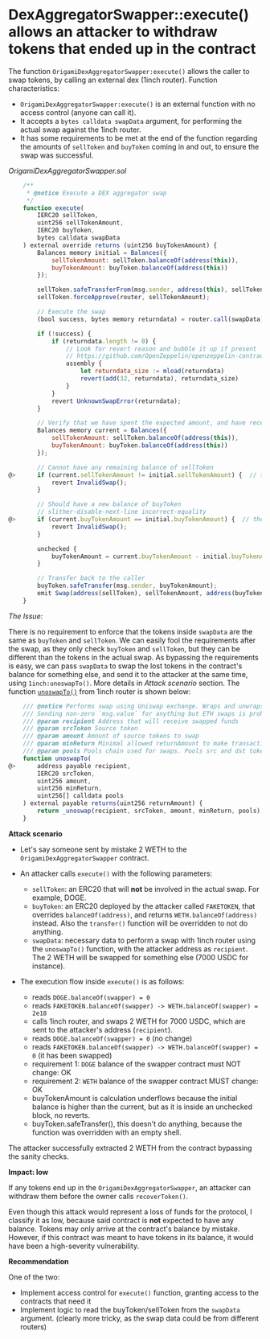 # DexAggregatorSwapper::execute() allows an attacker to withdraw tokens that ended up in the contract

The function `OrigamiDexAggregatorSwapper:execute()` allows the caller to swap tokens, by calling an external dex (1inch router). Function characteristics:

- `OrigamiDexAggregatorSwapper:execute()` is an external function with no access control (anyone can call it).
- It accepts a `bytes calldata swapData` argument, for performing the actual swap against the 1inch router.
- It has some requirements to be met at the end of the function regarding the amounts of `sellToken` and `buyToken` coming in and out, to ensure the swap was successful.

*OrigamiDexAggregatorSwapper.sol*
```javascript
    /**
     * @notice Execute a DEX aggregator swap
     */
    function execute(
        IERC20 sellToken, 
        uint256 sellTokenAmount, 
        IERC20 buyToken, 
        bytes calldata swapData
    ) external override returns (uint256 buyTokenAmount) {
        Balances memory initial = Balances({
            sellTokenAmount: sellToken.balanceOf(address(this)),
            buyTokenAmount: buyToken.balanceOf(address(this))
        });

        sellToken.safeTransferFrom(msg.sender, address(this), sellTokenAmount);
        sellToken.forceApprove(router, sellTokenAmount);

        // Execute the swap
        (bool success, bytes memory returndata) = router.call(swapData);

        if (!success) {
            if (returndata.length != 0) {
                // Look for revert reason and bubble it up if present
                // https://github.com/OpenZeppelin/openzeppelin-contracts/blob/master/contracts/utils/Address.sol#L232
                assembly {
                    let returndata_size := mload(returndata)
                    revert(add(32, returndata), returndata_size)
                }
            }
            revert UnknownSwapError(returndata);
        }

        // Verify that we have spent the expected amount, and have received some proceeds
        Balances memory current = Balances({
            sellTokenAmount: sellToken.balanceOf(address(this)),
            buyTokenAmount: buyToken.balanceOf(address(this))
        });

        // Cannot have any remaining balance of sellToken
@>      if (current.sellTokenAmount != initial.sellTokenAmount) {  // the sellToken.balanceOf(this) needs to stay the same after the swap
            revert InvalidSwap();
        }

        // Should have a new balance of buyToken
        // slither-disable-next-line incorrect-equality
@>      if (current.buyTokenAmount == initial.buyTokenAmount) {  // the buyToken.balanceOf(this) has to change after the swap (increase/decrease)
            revert InvalidSwap();
        }

        unchecked {
            buyTokenAmount = current.buyTokenAmount - initial.buyTokenAmount;
        }

        // Transfer back to the caller
        buyToken.safeTransfer(msg.sender, buyTokenAmount);
        emit Swap(address(sellToken), sellTokenAmount, address(buyToken), buyTokenAmount);
    }

```

*The Issue:*

There is no requirement to enforce that the tokens inside `swapData` are the same as `buyToken` and `sellToken`. We can easily fool the requirements after the swap, as they only check `buyToken` and `sellToken`, but they can be different than the tokens in the actual swap. As bypassing the requirements is easy, we can pass `swapData` to swap the lost tokens in the contract's balance for something else, and send it to the attacker at the same time, using `1inch:unoswapTo()`. More details in *Attack scenario* section. The function [`unoswapTo()`](https://vscode.blockscan.com/ethereum/0x1111111254EEB25477B68fb85Ed929f73A960582) from 1inch router is shown below:

```javascript
    /// @notice Performs swap using Uniswap exchange. Wraps and unwraps ETH if required.
    /// Sending non-zero `msg.value` for anything but ETH swaps is prohibited
    /// @param recipient Address that will receive swapped funds
    /// @param srcToken Source token
    /// @param amount Amount of source tokens to swap
    /// @param minReturn Minimal allowed returnAmount to make transaction commit
    /// @param pools Pools chain used for swaps. Pools src and dst tokens should match to make swap happen
    function unoswapTo(
@>      address payable recipient,
        IERC20 srcToken,
        uint256 amount,
        uint256 minReturn,
        uint256[] calldata pools
    ) external payable returns(uint256 returnAmount) {
        return _unoswap(recipient, srcToken, amount, minReturn, pools);
    }

```

**Attack scenario**

- Let's say someone sent by mistake 2 WETH to the `OrigamiDexAggregatorSwapper` contract. 
- An attacker calls `execute()` with the following parameters:
	- `sellToken`: an ERC20 that will **not** be involved in the actual swap. For example, DOGE.
    - `buyToken`: an ERC20 deployed by the attacker called `FAKETOKEN`, that overrides `balanceOf(address)`, and returns `WETH.balanceOf(address)` instead. Also the `transfer()` function will be overridden to not do anything. 
    - `swapData`: necessary data to perform a swap with 1inch router using the `unoswapTo()` function, with the attacker address as `recipient`. The 2 WETH will be swapped for something else (7000 USDC for instance).

- The execution flow inside `execute()` is as follows:
    - reads `DOGE.balanceOf(swapper) = 0` 
    - reads `FAKETOKEN.balanceOf(swapper) -> WETH.balanceOf(swapper) = 2e18`
    - calls 1inch router, and swaps 2 WETH for 7000 USDC, which are sent to the attacker's address (`recipient`). 
    - reads `DOGE.balanceOf(swapper) = 0` (no change)
    - reads `FAKETOKEN.balanceOf(swapper) -> WETH.balanceOf(swapper) = 0` (it has been swapped)
    - requirement 1: `DOGE` balance of the swapper contract must NOT change: OK
    - requirement 2: `WETH` balance of the swapper contract MUST change: OK
    - buyTokenAmount is calculation underflows because the initial balance is higher than the current, but as it is inside an unchecked block, no reverts.
    - buyToken.safeTransfer(), this doesn't do anything, because the function was overridden with an empty shell.

The attacker successfully extracted 2 WETH from the contract bypassing the sanity checks.

**Impact: low**

If any tokens end up in the `OrigamiDexAggregatorSwapper`, an attacker can withdraw them before the owner calls `recoverToken()`.

Even though this attack would represent a loss of funds for the protocol, I classify it as low, because said contract is **not** expected to have any balance.
Tokens may only arrive at the contract's balance by mistake. However, if this contract was meant to have tokens in its balance, it would have been a high-severity vulnerability.

**Recommendation**

One of the two:
- Implement access control for `execute()` function, granting access to the contracts that need it
- Implement logic to read the buyToken/sellToken from the `swapData` argument. (clearly more tricky, as the swap data could be from different routers)

 
